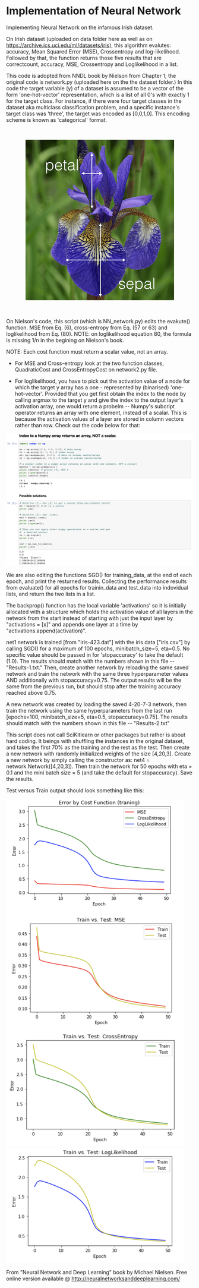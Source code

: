 # Implementation of Neural Network
Implementing Neural Network on the infamous Irish dataset. 

On Irish dataset (uploaded on data folder here as well as on https://archive.ics.uci.edu/ml/datasets/iris), this algorithm evalutes: accuracy, Mean Squared Error (MSE), Crossentropy and log-likelihood. Followed by that, the function returns those five results that are correctcount, accuracy, MSE, Crossentropy and Loglikelihood in a list.


This code is adopted from NNDL book by Nielson from Chapter 1; the original code is network.py (uploaded here on the the dataset folder.) In this code the target variable (y) of a dataset is assumed to be a vector of the form 'one-hot-vector' representation, which is a list of all 0's with exactly 1 for the target class. For instance, if there were four target classes in the dataset aka multiclass classification problem, and a specific instance's target class was 'three', the target was encoded as [0,0,1,0]. This encoding scheme is known as 'categorical' format.

<br>
<p align="center">
<img src = "images/IRISH.png">
 </p>
<br>

On Nielson's code, this script (which is NN_network.py) edits the evakute() function. MSE from Eq. (6), cross-entropy from Eq. (57 or 63) and loglikelihood from Eq. (80). NOTE: on loglikelihood equation 80, the formula is missing 1/n in the begining on Nielson's book. 

NOTE: Each cost function must return a scalar value, not an array. 

- For MSE and Cross-entropy look at the two function classes, QuadraticCost and CrossEntropyCost on network2.py file.

- For loglikelihood, you have to pick out the activation value of a node for which the target y array has a one - represented by (binarised) 'one-hot-vector'. Provided that you get first obtain the index to the node by calling argmax to the target y and give the index to the output layer's activation array, one would return a probelm -- Numpy's subcript operator returns an array with one element, instead of a scalar. This is because the activation values of a layer are stored in column vectors rather than row. Check out the code below for that: 

<p align="center">
<img src = "images/row_column.png">
 </p>

We are also editing the functions SGD() for training_data, at the end of each epoch, and print the resturned results. 
Collecting the performance results from evaluate() for all epochs for trainin_data and test_data into indovidual lists, and return the two lists in a list. 

The backprop() function has the local variable 'activations' so it is initially allocated with a structure which holds the activation value of all layers in the network from the start instead of starting with just the input layer by "activations = [x]" and appends one layer at a time by "activations.append(activation)". 

net1 network is trained [from "iris-423.dat"] with the iris data ["iris.csv"] by calling SGD() for a maximum of 100 epochs, minibatch_size=5, eta=0.5.  No specific value should be passed in for 'stopaccuracy' to take the default (1.0). 
The results should match with the numbers shown in this file -- "Results-1.txt." Then, create another network by reloading the same saved network and train the network with the same three hyperparameter values AND additionally with stopaccuracy=0.75.  The output results will be the same from the previous run, but should stop after the training accuracy reached above 0.75.

A new network was created by loading the saved 4-20-7-3 network, then train the network using the same hyperparameters from the last run [epochs=100, minibatch_size=5, eta=0.5, stopaccuracy=0.75].  The results should match with the numbers shown in this file -- "Results-2.txt"

This script does not call SciKitlearn or other packages but rather is about hard coding. It beings with shuffling the instances in the original dataset, and takes the first 70% as the training and the rest as the test. Then create a new network with randomly initialized weights of the size [4,20,3].  Create a new network by simply calling the constructor as: net4 = network.Network([4,20,3]). Then train the network for 50 epochs with eta = 0.1 and the mini batch size = 5 (and take the default for stopaccuracy). Save the results. 

Test versus Train output should look something like this:


<img src = "images/error_cruves.png" width = "480" height = "310">
<img src = "images/test_v_train.png" width = "480" height = "310">
<img src = "images/test_v_train_1.png" width = "480" height = "310">
<img src = "images/test_v_train_2.png" width = "480" height = "310">



From "Neural Network and Deep Learning" book by Michael Nielsen. Free online version available @ http://neuralnetworksanddeeplearning.com/



